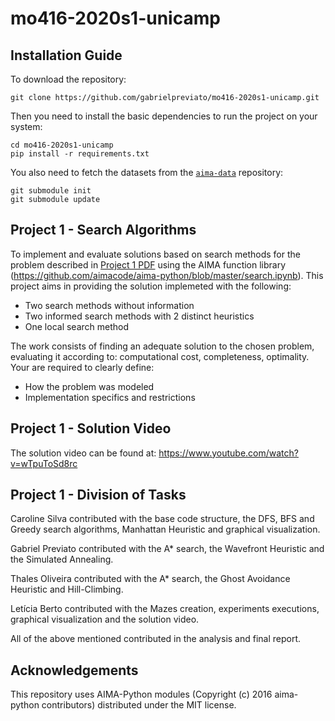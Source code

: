 # mo416-2020s1-unicamp

## Installation Guide

To download the repository:

`git clone https://github.com/gabrielpreviato/mo416-2020s1-unicamp.git`

Then you need to install the basic dependencies to run the project on your system:

```
cd mo416-2020s1-unicamp
pip install -r requirements.txt
```

You also need to fetch the datasets from the [`aima-data`](https://github.com/aimacode/aima-data) repository:

```
git submodule init
git submodule update
```

## Project 1 - Search Algorithms

To implement and evaluate solutions based on search methods for the problem described in [Project 1 PDF](p1.pdf) using the AIMA
function library (https://github.com/aimacode/aima-python/blob/master/search.ipynb). This project aims in
providing the solution implemeted with the following:

- Two search methods without information
- Two informed search methods with 2 distinct heuristics
- One local search method

The work consists of finding an adequate solution to the chosen problem, evaluating it according to: computational
cost, completeness, optimality. Your are required to clearly define:

- How the problem was modeled
- Implementation specifics and restrictions

## Project 1 - Solution Video
The solution video can be found at: https://www.youtube.com/watch?v=wTpuToSd8rc

## Project 1 - Division of Tasks
Caroline Silva contributed with the base code structure, the DFS, BFS and Greedy search algorithms, Manhattan Heuristic and graphical visualization.

Gabriel Previato contributed with the A* search, the Wavefront Heuristic and the Simulated Annealing.

Thales Oliveira contributed with the A* search, the Ghost Avoidance Heuristic and Hill-Climbing.

Letícia Berto contributed with the Mazes creation, experiments executions, graphical visualization and the solution video.

All of the above mentioned contributed in the analysis and final report.

## Acknowledgements
This repository uses AIMA-Python modules (Copyright (c) 2016 aima-python contributors) distributed under the MIT license.

